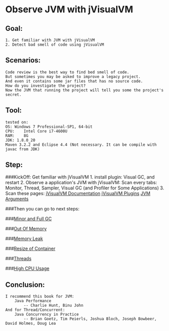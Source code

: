 Observe JVM with jVisualVM
==
Goal:
--
	1. Get familiar with JVM with jVisualVM
	2. Detect bad smell of code using jVisualVM

Scenarios:
--
	Code review is the best way to find bed smell of code.
	But sometimes you may be asked to improve a legacy project. 
	And even it contains some jar files that has no source code. 
	How do you investigate the project?
	Now the JVM that running the project will tell you some the project's secret.

Tool:
--
	tested on:
	OS:	Windows 7 Professional-SP1, 64-bit
	CPU:	Intel Core i7-4600U
	RAM:	8G
	JDK: 1.8.0_20
	Maven 3.2.2 and Eclipse 4.4 (Not necessary. It can be compile with javac from JDK)


Step:
--
###KickOff: Get familiar with jVisualVM
	1. install plugin: Visual GC, and restart
	2. Observe a application's JVM with jVisualVM:
		Scan every tabs:
			Monitor, Thread, Sampler, Visual GC (and Profiler for Some Applications)
	3. Scan these pages:
		[jVisualVM Documentation](http://visualvm.java.net/docindex.html)
		[jVisualVM Plugins](http://visualvm.java.net/plugins.html)
		[JVM Arguments](http://docs.oracle.com/javase/8/docs/technotes/tools/windows/java.html)

###Then you can go to next steps:

###[Minor and Full GC](src/main/java/ybs/gc/minorAndFull/README.md)

###[Out Of Memory](src/main/java/ybs/gc/oom/README.md)

###[Memory Leak](src/main/java/ybs/gc/memoryLeak/README.md)

###[Resize of Container](src/main/java/ybs/gc/resize/README.md)

###[Threads](src/main/java/ybs/gc/thread/README.md)

###[High CPU Usage ](src/main/java/ybs/gc/cpu/README.md)

Conclusion:
--
	I recommend this book for JVM:
		Java Performance  
			-- Charlie Hunt, Binu John
	And for Thread/Concurrent:
		Java Concurrency in Practice  
			-- Brian Goetz, Tim Peierls, Joshua Bloch, Joseph Bowbeer, David Holmes, Doug Lea 

